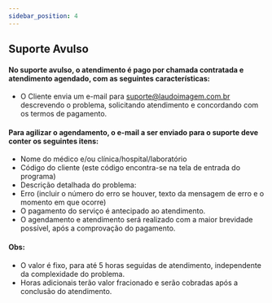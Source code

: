 ```yaml
---
sidebar_position: 4
---
```


## Suporte Avulso

#### No suporte avulso, o atendimento é pago por chamada contratada e atendimento agendado, com as seguintes características:

-   O Cliente envia um e-mail para
    [suporte@laudoimagem.com.br](mailto:suporte@laudoimagem.com.br)
    descrevendo o problema, solicitando atendimento e concordando com os
    termos de pagamento.

#### Para agilizar o agendamento, o e-mail a ser enviado para o suporte deve conter os seguintes itens:

-   Nome do médico e/ou clínica/hospital/laboratório
-   Código do cliente (este código encontra-se na tela de entrada do
    programa)
-   Descrição detalhada do problema:
-   Erro (incluir o número do erro se houver, texto da mensagem de erro
    e o momento em que ocorre)
-   O pagamento do serviço é antecipado ao atendimento.
-   O agendamento e atendimento será realizado com a maior brevidade
    possível, após a comprovação do pagamento.

#### Obs:

-   O valor é fixo, para até 5 horas seguidas de atendimento,
    independente da complexidade do problema.
-   Horas adicionais terão valor fracionado e serão cobradas após a conclusão do
    atendimento.
